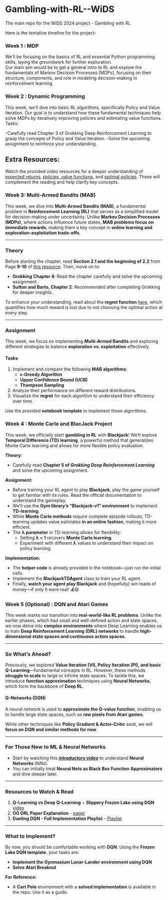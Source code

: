 # Gambling-with-RL--WiDS
The main repo for the WiDS 2024 project - Gambling with RL

Here is the tentative timeline for the project-
### Week 1 : MDP 

We'll be focusing on the basics of RL and essential Python programming skills, laying the groundwork for further exploration.  <br/>
Our main aim would be to get a general intro to RL and explore the fundamentals of Markov Decision Processes (MDPs), focusing on their structure, components, and role in modeling decision-making in reinforcement learning.

### Week 2 : Dynamic Programming

This week, we'll dive into basic RL algorithms, specifically Policy and Value Iteration. Our goal is to understand how these fundamental techniques help solve MDPs by iteratively improving policies and estimating value functions.
Tasks:

-Carefully read Chapter 3 of Grokking Deep Reinforcement Learning to grasp the concepts of Policy and Value Iteration.
-Solve the upcoming assignment to reinforce your understanding.

## Extra Resources:
Watch the provided video resources for a deeper understanding of [expected returns](https://www.youtube.com/watch?v=a-SnJtmBtyA&t=47s), [policies, value functions](https://www.youtube.com/watch?v=eMxOGwbdqKY), and [optimal policies](https://www.youtube.com/watch?v=rP4oEpQbDm4&t=309s). These will complement the reading and help clarify key concepts.

### Week 3: Multi-Armed Bandits (MAB)  

This week, we dive into **Multi-Armed Bandits (MAB)**, a fundamental problem in **Reinforcement Learning (RL)** that serves as a simplified model for decision-making under uncertainty. Unlike **Markov Decision Processes (MDPs)**, where actions influence future states, **MAB problems focus on immediate rewards**, making them a key concept in **online learning and exploration-exploitation trade-offs**.  

---

### **Theory**  
Before starting the chapter, read **Section 2.1 and the beginning of 2.2** from Page **9-10** of [this resource](https://www.google.com/url?q=https://iitbacin-my.sharepoint.com/:b:/g/personal/22b0958_iitb_ac_in/EVlWfRNoMqROrnXfGyRIi-EB-HvVnbCaUIVFyU370Ui33Q?e%3DXS5RsU&sa=D&source=docs&ust=1738277581603118&usg=AOvVaw0-BX6zFluztLP89M9SKL7m). Then, move on to:  
- **Grokking Chapter 4**: Read the chapter carefully and solve the upcoming assignment.  
- **Sutton and Barto, Chapter 2**: Recommended after completing Grokking for deeper insights.  

To enhance your understanding, read about the **regret function** [here](https://ai.stackexchange.com/questions/23773/why-is-regret-so-defined-in-mabs), which quantifies how much reward is lost due to not choosing the optimal action at every step.  

---

### **Assignment**  
This week, we focus on implementing **Multi-Armed Bandits** and exploring different strategies to balance **exploration vs. exploitation** effectively.  

#### **Tasks**  
1. Implement and compare the following **MAB algorithms**:  
   - **ϵ-Greedy Algorithm**  
   - **Upper Confidence Bound (UCB)**  
   - **Thompson Sampling**  
2. Analyze their performance on different reward distributions.  
3. Visualize the **regret** for each algorithm to understand their efficiency over time.  

Use the provided **notebook template** to implement these algorithms.  

### Week 4 : Monte Carlo and BlacJack Project
This week, we officially start **gambling in RL** with **Blackjack**! We’ll explore **Temporal Difference (TD) learning**, a powerful method that generalizes Monte Carlo learning and allows for more flexible policy evaluation.  

**Theory:**  
- Carefully read **Chapter 5 of *Grokking Deep Reinforcement Learning*** and solve the upcoming assignment.  

**Assignment:**  
- Before training your RL agent to play **Blackjack**, play the game yourself to get familiar with its rules. Read the official documentation to understand the gameplay.  
- We’ll use the **Gym library’s “Blackjack-v1” environment** to implement **TD-learning**.  
- While **Monte Carlo methods** require complete episode rollouts, TD-learning updates value estimates **in an online fashion**, making it more efficient.  
- The **λ parameter** in TD-learning allows for flexibility:  
  - Setting **λ = 1** recovers **Monte Carlo learning**.  
  - Experiment with different **λ** values to understand their impact on policy learning.  

**Implementation:**  
- The **helper code** is already provided in the notebook—just run the initial cells.  
- Implement the **BlackjackTDAgent** class to train your RL agent.  
- Finally, **watch your agent play Blackjack** and (hopefully) win loads of money—if only it were real! 💰😆  


### Week 5 (Optional) : DQN and Atari Games
This week marks our transition into **real-world-like RL problems**. Unlike the earlier phases, which had small and well-defined action and state spaces, we now delve into **complex environments** where Deep Learning enables us to train **Deep Reinforcement Learning (DRL) networks** to handle **high-dimensional state spaces and continuous action spaces**.  

---

### **So What’s Ahead?**  
Previously, we explored **Value Iteration (VI), Policy Iteration (PI), and basic Q-Learning**—fundamental concepts in RL. However, these methods **struggle to scale** to large or infinite state spaces. To tackle this, we introduce **function approximation** techniques using **Neural Networks**, which form the backbone of **Deep RL**.  

#### **Q-Networks (DQN)**  
A neural network is used to **approximate the Q-value function**, enabling us to handle large state spaces, such as **raw pixels from Atari games**.  

While other techniques like **Policy Gradient & Actor-Critic** exist, we will **focus on DQN and similar methods for now**.  

---

### **For Those New to ML & Neural Networks**  
- Start by watching this [**introductory video**](https://www.youtube.com/watch?v=SgC6AZss478) to understand **Neural Networks** (NNs).  
- You can initially treat **Neural Nets as Black Box Function Approximators** and dive deeper later.  

---

### **Resources to Watch & Read**  
1. **Q-Learning vs Deep Q-Learning** + **Slippery Frozen Lake using DQN** [video](https://www.youtube.com/watch?v=SgC6AZss478)
2. **OG DRL Paper Explanation** - [paper](https://www.youtube.com/watch?v=nOBm4aYEYR4)  
3. **Dueling DQN - Full Implementation Playlist** - [Playlist](https://www.youtube.com/watch?v=2nonlRp3vT0&list=PLOkmXPXHDP22Lh0AAmRi7N5RlJzK68mpy)  

---

### **What to Implement?**  
By now, you should be comfortable working with **DQN**. Using the **Frozen Lake DQN template**, your tasks are:  
- **Implement the Gymnasium Lunar-Lander environment using DQN**  
- **Solve Atari Breakout**  

**For Reference:**  
- A **Cart Pole** environment with a **solved implementation** is available in the repo. Use it as a guide.  

